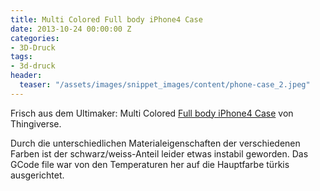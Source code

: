 ```yaml
---
title: Multi Colored Full body iPhone4 Case
date: 2013-10-24 00:00:00 Z
categories:
- 3D-Druck
tags:
- 3d-druck
header:
  teaser: "/assets/images/snippet_images/content/phone-case_2.jpeg"
---
```


Frisch aus dem Ultimaker: Multi Colored [Full body iPhone4 Case](http://www.thingiverse.com/thing:42648 "http://www.thingiverse.com/thing:42648") von Thingiverse.

Durch die unterschiedlichen Materialeigenschaften der verschiedenen Farben ist der schwarz/weiss-Anteil leider etwas instabil geworden. Das GCode file war von den Temperaturen her auf die Hauptfarbe türkis ausgerichtet.
